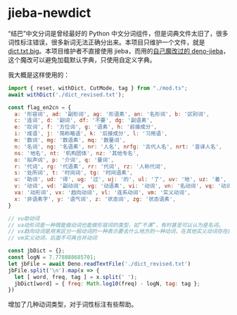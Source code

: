 jieba-newdict
========
“结巴”中文分词是曾经最好的 Python 中文分词组件，但是词典文件太旧了，很多词性标注错误，很多新词无法正确分出来。本项目只维护一个文件，就是[dict.txt.big](./extra_dict/dict.txt.big)。本项目维护者不直接使用 jieba，而用的[自己魔改过的 deno-jieba](https://github.com/brynne8/deno-jieba)，这个魔改可以避免加载默认字典，只使用自定义字典。

我大概是这样使用的：

```js
import { reset, withDict, CutMode, tag } from "./mod.ts";
await withDict('./dict_revised.txt');

const flag_en2cn = {
  a: '形容词', ad: '副形词', ag: '形语素', an: '名形词', b: '区别词',
  c: '连词', d: '副词', df: '不要', dg: '副语素',
  e: '叹词', f: '方位词', g: '语素', h: '前接成分',
  i: '成语', j: '简称略语', k: '后接成分', l: '习用语',
  m: '数词', mg: '数语素', mq: '数量词',
  n: '名词', ng: '名语素', nr: '人名', nrfg: '古代人名', nrt: '音译人名',
  ns: '地名', nt: '机构团体', nz: '其他专名',
  o: '拟声词', p: '介词', q: '量词',
  r: '代词', rg: '代语素', rr: '代词', rz: '人称代词',
  s: '处所词', t: '时间词', tg: '时间语素',
  u: '助词', ud: '得', ug: '过', uj: '的', ul: '了', uv: '地', uz: '着',
  v: '动词', vd: '副动词', vg: '动语素', vi: '动词', vn: '名动词', vq: '动词',
  va: '动形词', vx: '趋向动词', vl: '连系动词', vm: '实义动词',
  x: '非语素字', y: '语气词', z: '状态词', zg: '状态语素',
}

// vu助动词
// va动形词是一种既能做动词也能做形容词的类型，如“不满”，有时甚至可以认为是名词。
// vx趋向动词是用来区分一般动词的一种表示要去什么地方的一种动词，在其他实义动词存在的情况下不会做谓语
// vm实义动词，后面不可再合并动词

const jbDict = {};
const logN = 7.778888685701;
let jbFile = await Deno.readTextFile('./dict_revised.txt')
jbFile.split('\n').map(x => {
  let [ word, freq, tag ] = x.split(' ');
  jbDict[word] = { freq: Math.log10(freq) - logN, tag: tag };
})
```

增加了几种动词类型，对于词性标注有些帮助。
